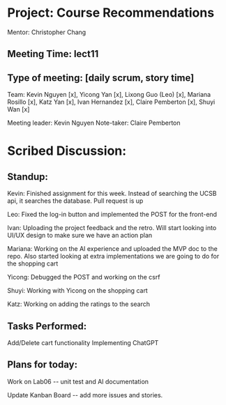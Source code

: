 # Project: Course Recommendations
Mentor: Christopher Chang

## Meeting Time: lect11

## Type of meeting: [daily scrum, story time]
Team: Kevin Nguyen [x], Yicong Yan [x], Lixong Guo (Leo) [x], Mariana Rosillo [x], Katz Yan [x], Ivan Hernandez [x], Claire Pemberton [x], Shuyi Wan [x]

Meeting leader: Kevin Nguyen
Note-taker: Claire Pemberton

# Scribed Discussion:

## Standup:
Kevin: Finished assignment for this week. Instead of searching the UCSB api, it searches the database. Pull request is up

Leo: Fixed the log-in button and implemented the POST for the front-end

Ivan: Uploading the project feedback and the retro. Will start looking into UI/UX design to make sure we have an action plan

Mariana: Working on the AI experience and uploaded the MVP doc to the repo. Also started looking at extra implementations we are going to do for the shopping cart

Yicong: Debugged the POST and working on the csrf

Shuyi: Working with Yicong on the shopping cart

Katz: Working on adding the ratings to the search

## Tasks Performed:

Add/Delete cart functionality
Implementing ChatGPT

## Plans for today:

Work on Lab06 -- unit test and AI documentation

Update Kanban Board -- add more issues and stories.